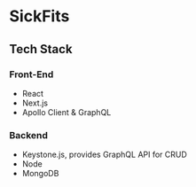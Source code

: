 # SickFits
 
## Tech Stack

### Front-End
* React
* Next.js
* Apollo Client & GraphQL

### Backend
* Keystone.js, provides GraphQL API for CRUD
* Node
* MongoDB